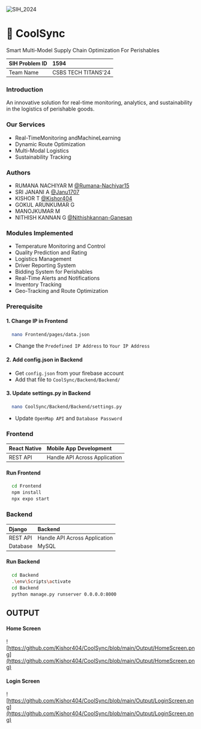 ![SIH_2024](https://img.shields.io/badge/Smart_India_Hackathon-2024-blue.svg)

<h1>🚛 CoolSync</h1>

<p style={color:red}>Smart Multi-Model Supply Chain Optimization For Perishables</p>

| SIH Problem ID | 1594 |
| :-------- | :------- |
| Team Name | CSBS TECH TITANS'24 |

### Introduction

An innovative solution for real-time monitoring, analytics, and sustainability in the logistics of perishable goods.

### Our Services

- Real-TimeMonitoring andMachineLearning
- Dynamic Route Optimization
- Multi-Modal Logistics
- Sustainability Tracking

### Authors

- RUMANA NACHIYAR M [@Rumana-Nachiyar15](https://github.com/Rumana-Nachiyar15)
- SRI JANANI A [@Janu1707](https://github.com/Janu1707)
- KISHOR T [@Kishor404](https://github.com/Kishor404)
- GOKUL ARUNKUMAR G
- MANOJKUMAR M
- NITHISH KANNAN G [@Nithishkannan-Ganesan](https://github.com/nithishkannan-ganesan)

### Modules Implemented

- Temperature Monitoring and Control
- Quality Prediction and Rating
- Logistics Management
- Driver Reporting System
- Bidding System for Perishables
- Real-Time Alerts and Notifications
- Inventory Tracking
- Geo-Tracking and Route Optimization

### Prerequisite

#### 1. Change IP in Frontend

```bash
  nano Frontend/pages/data.json
```
- Change the `Predefined IP Address` to `Your IP Address`

#### 2. Add config.json in Backend

- Get `config.json` from your firebase account
- Add that file to `CoolSync/Backend/Backend/`

#### 3. Update settings.py in Backend

```bash
  nano CoolSync/Backend/Backend/settings.py
```
- Update `OpenMap API` and `Database Password`

### Frontend

|  React Native | Mobile App Development |
| :-------- | :------- |
| REST API | Handle API Across Application |

#### Run Frontend


```bash
  cd Frontend
  npm install
  npx expo start
```


### Backend

|  Django | Backend |
| :-------- | :------- |
| REST API | Handle API Across Application |
| Database | MySQL |

#### Run Backend

```bash
  cd Backend
  .\env\Scripts\activate
  cd Backend
  python manage.py runserver 0.0.0.0:8000
```

## OUTPUT

#### Home Screen
![https://github.com/Kishor404/CoolSync/blob/main/Output/HomeScreen.png](https://github.com/Kishor404/CoolSync/blob/main/Output/HomeScreen.png)
#### Login Screen
![https://github.com/Kishor404/CoolSync/blob/main/Output/LoginScreen.png](https://github.com/Kishor404/CoolSync/blob/main/Output/LoginScreen.png)
